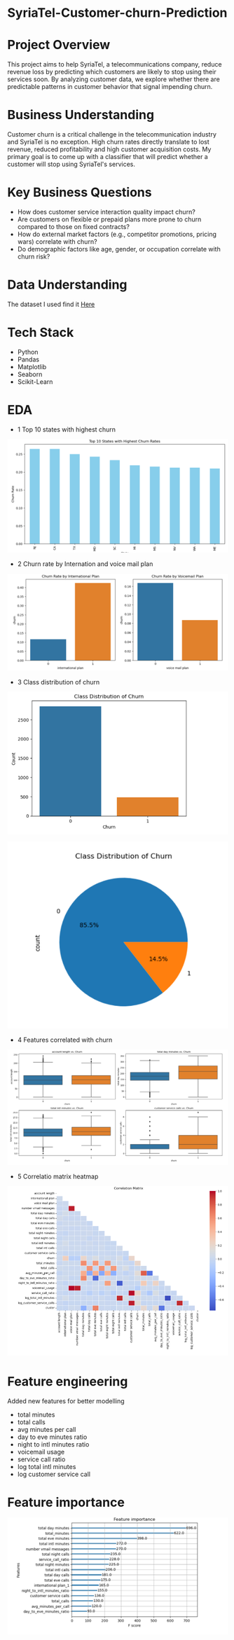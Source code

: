 # SyriaTel-Customer-churn-Prediction
# Project Overview
This project aims to help SyriaTel, a telecommunications company, reduce revenue loss by predicting which customers are likely to stop using their services soon. By analyzing customer data, we explore whether there are predictable patterns in customer behavior that signal impending churn.
# Business Understanding
Customer churn is a critical challenge in the telecommunication industry and SyriaTel is no exception. High churn rates directly translate to lost revenue, reduced profitability and high customer acquisition costs. My primary goal is to come up with a classifier that will predict whether a customer will stop using SyriaTel's services.
# Key Business Questions
- How does customer service interaction quality impact churn?
- Are customers on flexible or prepaid plans more prone to churn compared to those on fixed contracts?
- How do external market factors (e.g., competitor promotions, pricing wars) correlate with churn?
- Do demographic factors like age, gender, or occupation correlate with churn risk?
# Data Understanding
The dataset I used find it [Here](https://www.kaggle.com/datasets/becksddf/churn-in-telecoms-dataset)
# Tech Stack
- Python
- Pandas
- Matplotlib
- Seaborn
- Scikit-Learn
# EDA
* 1 Top 10 states with highest churn

![image alt](https://github.com/Vincent-lab-create/SyriaTel-Customer-churn-Prediction/blob/6a7e2b1e4c86b42897798ce4d850b9d72f7ef1ec/image(9).png)

* 2 Churn rate by Internation and voice mail plan

![image alt](https://github.com/Vincent-lab-create/SyriaTel-Customer-churn-Prediction/blob/6a7e2b1e4c86b42897798ce4d850b9d72f7ef1ec/image(7).png)

* 3 Class distribution of churn

![image alt](https://github.com/Vincent-lab-create/SyriaTel-Customer-churn-Prediction/blob/6a7e2b1e4c86b42897798ce4d850b9d72f7ef1ec/image(2).png)

![image alt](https://github.com/Vincent-lab-create/SyriaTel-Customer-churn-Prediction/blob/6a7e2b1e4c86b42897798ce4d850b9d72f7ef1ec/image(3).png)

* 4 Features correlated with churn

![image alt](https://github.com/Vincent-lab-create/SyriaTel-Customer-churn-Prediction/blob/6a7e2b1e4c86b42897798ce4d850b9d72f7ef1ec/image(8).png)

* 5 Correlatio matrix heatmap

![image alt](https://github.com/Vincent-lab-create/SyriaTel-Customer-churn-Prediction/blob/6a7e2b1e4c86b42897798ce4d850b9d72f7ef1ec/image(13).png)


# Feature engineering

Added new features for better modelling
 - total minutes
 - total calls
 - avg minutes per call 
 - day to eve minutes ratio 
 - night to intl minutes ratio 
 - voicemail usage
 - service call ratio 
 - log total intl minutes 
 - log customer service call


# Feature importance

![image alt](https://github.com/Vincent-lab-create/SyriaTel-Customer-churn-Prediction/blob/833f663d58488935771e428fcd318d25164e318c/image(15).png)
